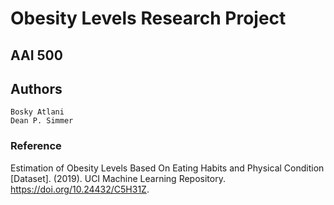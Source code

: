 # Obesity Levels Research Project

## AAI 500

## Authors
    
    Bosky Atlani
    Dean P. Simmer


### Reference
Estimation of Obesity Levels Based On Eating Habits and Physical Condition  [Dataset]. (2019). UCI Machine Learning Repository. https://doi.org/10.24432/C5H31Z.
